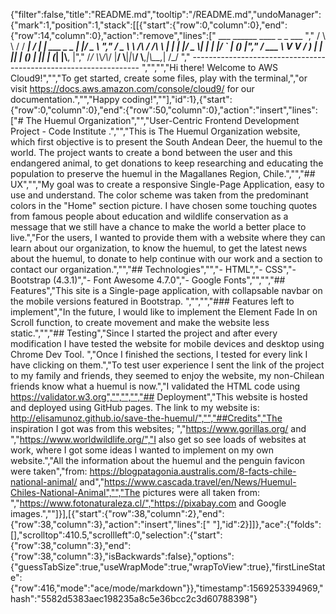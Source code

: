 {"filter":false,"title":"README.md","tooltip":"/README.md","undoManager":{"mark":1,"position":1,"stack":[[{"start":{"row":0,"column":0},"end":{"row":14,"column":0},"action":"remove","lines":["         ___        ______     ____ _                 _  ___  ","        / \\ \\      / / ___|   / ___| | ___  _   _  __| |/ _ \\ ","       / _ \\ \\ /\\ / /\\___ \\  | |   | |/ _ \\| | | |/ _` | (_) |","      / ___ \\ V  V /  ___) | | |___| | (_) | |_| | (_| |\\__, |","     /_/   \\_\\_/\\_/  |____/   \\____|_|\\___/ \\__,_|\\__,_|  /_/ "," ----------------------------------------------------------------- ","","","Hi there! Welcome to AWS Cloud9!","","To get started, create some files, play with the terminal,","or visit https://docs.aws.amazon.com/console/cloud9/ for our documentation.","","Happy coding!",""],"id":1},{"start":{"row":0,"column":0},"end":{"row":50,"column":0},"action":"insert","lines":["# The Huemul Organization","","User-Centric Frontend Development Project - Code Institute .","","This is The Huemul Organization website, which first objective is to present the South Andean Deer, the huemul to the world. The project wants to create a bond between the user and this endangered animal, to get donations to keep researching and educating the population to preserve the huemul in the Magallanes Region, Chile.","","## UX","","My goal was to create a responsive Single-Page Application, easy to use and understand. The color scheme was taken from the predominant colors in the \"Home\" section picture. I have chosen some touching quotes from famous people about education and wildlife conservation as a message that we still have a chance to make the world a better place to live.","For the users, I wanted to provide them with a website where they can learn about our organization, to know the huemul, to get the latest news about the huemul, to donate to help continue with our work and a section to contact our organization.","","## Technologies","","- HTML","- CSS","- Bootstrap (4.3.1)","- Font Awesome 4.7.0","- Google Fonts","","","## Features","This site is a Single-page application, with collapsable navbar on the mobile versions featured in Bootstrap. ","","","### Features left to implement","In the future, I would like to implement the Element Fade In on Scroll function, to create movement and make the website less static.","","## Testing","Since I started the project and after every modification I have tested the website for mobile devices and desktop using Chrome Dev Tool. ","Once I finished the sections, I tested for every link I have clicking on them.","To test user experience I sent the link of the project to my family and friends, they seemed to enjoy the website, my non-Chilean friends know what a huemul is now.","I validated the HTML code using https://validator.w3.org","","","","## Deployment","This website is hosted and deployed using GitHub pages. The link to my website is: http://elisamunoz.github.io/save-the-huemul/","","##Credits","The inspiration I got was from this websites; ","https://www.gorillas.org/ and ","https://www.worldwildlife.org/","I also get so see loads of websites at work, where I got some ideas I wanted to implement on my own website.","All the information about the huemul and the penguin favicon were taken","from: https://blogpatagonia.australis.com/8-facts-chile-national-animal/ and","https://www.cascada.travel/en/News/Huemul-Chiles-National-Animal","","The pictures were all taken from: ","https://www.fotonaturaleza.cl/","https://pixabay.com and Google images.",""]}],[{"start":{"row":38,"column":2},"end":{"row":38,"column":3},"action":"insert","lines":[" "],"id":2}]]},"ace":{"folds":[],"scrolltop":410.5,"scrollleft":0,"selection":{"start":{"row":38,"column":3},"end":{"row":38,"column":3},"isBackwards":false},"options":{"guessTabSize":true,"useWrapMode":true,"wrapToView":true},"firstLineState":{"row":416,"mode":"ace/mode/markdown"}},"timestamp":1569253394969,"hash":"5582d5383aec198235a8c5e36bcc2c3d60788398"}